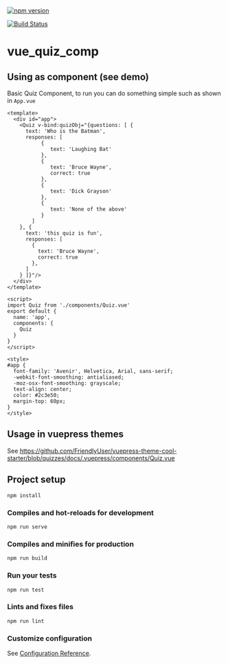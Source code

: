 [![npm version](https://badge.fury.io/js/vue_quiz_comp.svg)](https://badge.fury.io/js/vue_quiz_comp)

[![Build Status](https://dev.azure.com/dli-grandfleet/vue_quiz_comp/_apis/build/status/FriendlyUser.vue-quiz-comp?branchName=master)](https://dev.azure.com/dli-grandfleet/vue_quiz_comp/_build/latest?definitionId=4&branchName=master)

# vue_quiz_comp

## Using as component (see demo)
Basic Quiz Component, to run you can do something simple such as shown in `App.vue`

```vue
<template>
  <div id="app">
    <Quiz v-bind:quizObj="{questions: [ { 
      text: 'Who is the Batman',
      responses: [
           {
              text: 'Laughing Bat'
           },
           {
              text: 'Bruce Wayne',
              correct: true
           },
           {
              text: 'Dick Grayson'
           },
           {
              text: 'None of the above'
           }
        ]
    }, {
      text: 'this quiz is fun',
      responses: [
        {
          text: 'Bruce Wayne',
          correct: true
        },
      ]
    } ]}"/>
  </div>
</template>

<script>
import Quiz from './components/Quiz.vue'
export default {
  name: 'app',
  components: {
    Quiz
  }
}
</script>

<style>
#app {
  font-family: 'Avenir', Helvetica, Arial, sans-serif;
  -webkit-font-smoothing: antialiased;
  -moz-osx-font-smoothing: grayscale;
  text-align: center;
  color: #2c3e50;
  margin-top: 60px;
}
</style>
```

##  Usage in vuepress themes

See https://github.com/FriendlyUser/vuepress-theme-cool-starter/blob/quizzes/docs/.vuepress/components/Quiz.vue

## Project setup
```
npm install
```

### Compiles and hot-reloads for development
```
npm run serve
```

### Compiles and minifies for production
```
npm run build
```

### Run your tests
```
npm run test
```

### Lints and fixes files
```
npm run lint
```

### Customize configuration
See [Configuration Reference](https://cli.vuejs.org/config/).
